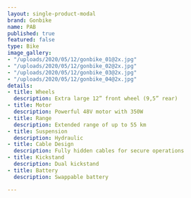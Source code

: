 ```yaml
---
layout: single-product-modal
brand: Gonbike
name: PAB
published: true
featured: false
type: Bike
image_gallery:
- "/uploads/2020/05/12/gonbike_01@2x.jpg"
- "/uploads/2020/05/12/gonbike_02@2x.jpg"
- "/uploads/2020/05/12/gonbike_03@2x.jpg"
- "/uploads/2020/05/12/gonbike_04@2x.jpg"
details:
- title: Wheels
  description: Extra large 12” front wheel (9,5” rear)
- title: Motor
  description: Powerful 48V motor with 350W
- title: Range
  description: Extended range of up to 55 km
- title: Suspension
  description: Hydraulic
- title: Cable Design
  description: Fully hidden cables for secure operations
- title: Kickstand
  description: Dual kickstand
- title: Battery
  description: Swappable battery

---
```

